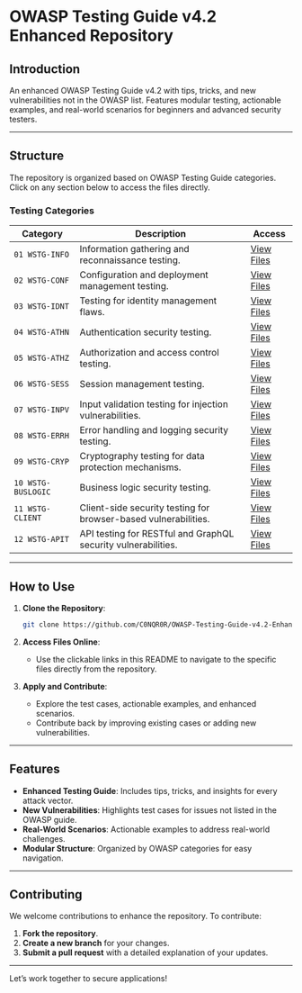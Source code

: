 # OWASP Testing Guide v4.2 Enhanced Repository

## Introduction

An enhanced OWASP Testing Guide v4.2 with tips, tricks, and new vulnerabilities not in the OWASP list. Features modular testing, actionable examples, and real-world scenarios for beginners and advanced security testers.

---

## Structure

The repository is organized based on OWASP Testing Guide categories. Click on any section below to access the files directly.

### **Testing Categories**

| **Category**                | **Description**                                                | **Access**                                                                 |
|-----------------------------|----------------------------------------------------------------|-----------------------------------------------------------------------------|
| `01 WSTG-INFO`              | Information gathering and reconnaissance testing.             | [View Files](./01%20WSTG-INFO/)                                            |
| `02 WSTG-CONF`              | Configuration and deployment management testing.              | [View Files](./02%20WSTG-CONF/)                                            |
| `03 WSTG-IDNT`              | Testing for identity management flaws.                        | [View Files](./03%20WSTG-IDNT/)                                            |
| `04 WSTG-ATHN`              | Authentication security testing.                              | [View Files](./04%20WSTG-ATHN/)                                            |
| `05 WSTG-ATHZ`              | Authorization and access control testing.                     | [View Files](./05%20WSTG-ATHZ/)                                            |
| `06 WSTG-SESS`              | Session management testing.                                   | [View Files](./06%20WSTG-SESS/)                                            |
| `07 WSTG-INPV`              | Input validation testing for injection vulnerabilities.       | [View Files](./07%20WSTG-INPV/)                                            |
| `08 WSTG-ERRH`              | Error handling and logging security testing.                 | [View Files](./08%20WSTG-ERRH/)                                            |
| `09 WSTG-CRYP`              | Cryptography testing for data protection mechanisms.          | [View Files](./09%20WSTG-CRYP/)                                            |
| `10 WSTG-BUSLOGIC`          | Business logic security testing.                              | [View Files](./10%20WSTG-BUSLOGIC/)                                        |
| `11 WSTG-CLIENT`            | Client-side security testing for browser-based vulnerabilities. | [View Files](./11%20WSTG-CLIENT/)                                          |
| `12 WSTG-APIT`              | API testing for RESTful and GraphQL security vulnerabilities. | [View Files](./12%20WSTG-APIT/)                                            |

---

## How to Use

1. **Clone the Repository**:
   ```bash
   git clone https://github.com/C0NQR0R/OWASP-Testing-Guide-v4.2-Enhanced.git
   ```

2. **Access Files Online**:
   - Use the clickable links in this README to navigate to the specific files directly from the repository.

3. **Apply and Contribute**:
   - Explore the test cases, actionable examples, and enhanced scenarios.
   - Contribute back by improving existing cases or adding new vulnerabilities.

---

## Features

- **Enhanced Testing Guide**: Includes tips, tricks, and insights for every attack vector.
- **New Vulnerabilities**: Highlights test cases for issues not listed in the OWASP guide.
- **Real-World Scenarios**: Actionable examples to address real-world challenges.
- **Modular Structure**: Organized by OWASP categories for easy navigation.

---

## Contributing

We welcome contributions to enhance the repository. To contribute:
1. **Fork the repository**.
2. **Create a new branch** for your changes.
3. **Submit a pull request** with a detailed explanation of your updates.

---

Let’s work together to secure applications!



